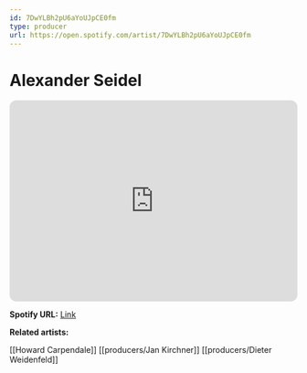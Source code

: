 ```yaml
---
id: 7DwYLBh2pU6aYoUJpCE0fm
type: producer
url: https://open.spotify.com/artist/7DwYLBh2pU6aYoUJpCE0fm
---
```

# Alexander Seidel

<iframe style="border-radius:12px" src="https://open.spotify.com/embed/artist/7DwYLBh2pU6aYoUJpCE0fm" width="100%" height="352" frameBorder="0" allowfullscreen="" allow="autoplay; clipboard-write; encrypted-media; fullscreen; picture-in-picture" loading="lazy"></iframe>

**Spotify URL:** [Link](https://open.spotify.com/artist/7DwYLBh2pU6aYoUJpCE0fm)

**Related artists:**

[[Howard Carpendale]]
[[producers/Jan Kirchner]]
[[producers/Dieter Weidenfeld]]
